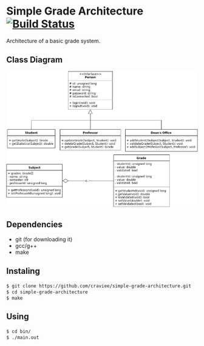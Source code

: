 
# Simple Grade Architecture [![Build Status](https://travis-ci.org/craviee/simple-grade-architecture.svg?branch=master)](https://travis-ci.org/craviee/simple-grade-architecture)

Architecture of a basic grade system.


## Class Diagram
![Diagram](https://github.com/craviee/simple-grade-architecture/blob/master/diagram/class_diagram.png)

## Dependencies

* git (for downloading it)
* gcc/g++
* make

## Instaling
```
$ git clone https://github.com/craviee/simple-grade-architecture.git
$ cd simple-grade-architecture
$ make
```

## Using
```
$ cd bin/
$ ./main.out
```
